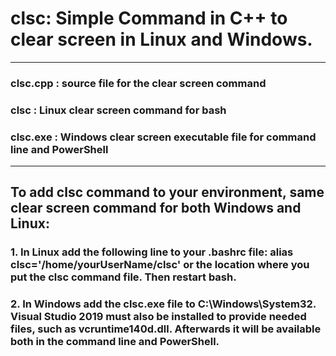 # clsc: Simple Command in C++ to clear screen in Linux and Windows.
-------------------------------------------------------------------------
### clsc.cpp : source file for the clear screen command
### clsc     : Linux clear screen command for bash
### clsc.exe : Windows clear screen executable file for command line and PowerShell
-------------------------------------------------------------------------
## To add clsc command to your environment, same clear screen command for both Windows and Linux:
### 1. In Linux add the following line to your .bashrc file: alias clsc='/home/yourUserName/clsc' or the location where you put the clsc command file. Then restart bash.
### 2. In Windows add the clsc.exe file to C:\Windows\System32\. Visual Studio 2019 must also be installed to provide needed files, such as vcruntime140d.dll. Afterwards it will be available both in the command line and PowerShell.
